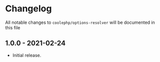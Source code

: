 # Changelog

All notable changes to `coolephp/options-resolver` will be documented in this file

## 1.0.0 - 2021-02-24

* Initial release.
